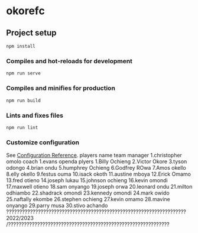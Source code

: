 # okorefc

## Project setup
```
npm install
```

### Compiles and hot-reloads for development
```
npm run serve
```

### Compiles and minifies for production
```
npm run build
```

### Lints and fixes files
```
npm run lint
```

### Customize configuration
See [Configuration Reference](https://cli.vuejs.org/config/).
players name 
team manager
1.christopher omolo
coach
1.evans openda
plyers
1.Billy Ochieng
2.Victor Okore
3.tyson odongo
4.brian ondu
5.humphrey Ochieng
6.Godfrey ROwa
7.Amos okello
8.elly okello
9.festus ouma
10.isack okoth
11.austine mboya
12.Erick Omamo
13.fred otieno
14.joseph lukau
15.johnson ochieng
16.kevin omondi
17.maxwell otieno
18.sam onyango
19.joseph orwa
20.leonard ondu
21.milton odhiambo
22.shadrack omondi 
23.kennedy omondi
24.mark owido
25.naftally ekombe
26.stephen ochieng
27.kevin omamo
28.mavine onyango
29.parry musa
30.stivo achando
????????????????????????????????????????????????????????????????????
2022/2023
/?????????????????????????????????????????????????????????????

